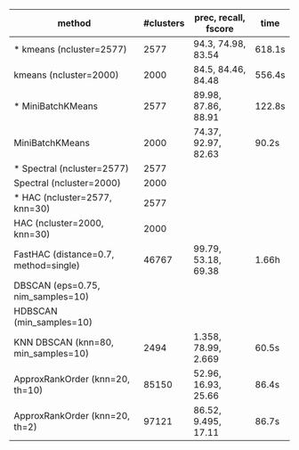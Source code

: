 | method                                | #clusters | prec, recall, fscore | time   |
|---------------------------------------|-----------|----------------------|--------|
| * kmeans (ncluster=2577)              | 2577      | 94.3, 74.98, 83.54   | 618.1s |
| kmeans (ncluster=2000)                | 2000      | 84.5, 84.46, 84.48   | 556.4s |
| * MiniBatchKMeans                     | 2577      | 89.98, 87.86, 88.91  | 122.8s |
| MiniBatchKMeans                       | 2000      | 74.37, 92.97, 82.63  | 90.2s  |
| * Spectral (ncluster=2577)            | 2577      |                      |        |
| Spectral (ncluster=2000)              | 2000      |                      |        |
| * HAC (ncluster=2577, knn=30)         | 2577      |                      |        |
| HAC (ncluster=2000, knn=30)           | 2000      |                      |        |
| FastHAC (distance=0.7, method=single) | 46767     | 99.79, 53.18, 69.38  | 1.66h  |
| DBSCAN (eps=0.75, nim_samples=10)     |           |                      |        |
| HDBSCAN (min_samples=10)              |           |                      |        |
| KNN DBSCAN (knn=80, min_samples=10)   | 2494      | 1.358, 78.99, 2.669  | 60.5s  |
| ApproxRankOrder (knn=20, th=10)       | 85150     | 52.96, 16.93, 25.66  | 86.4s  |
| ApproxRankOrder (knn=20, th=2)        | 97121     | 86.52, 9.495, 17.11  | 86.7s  |
